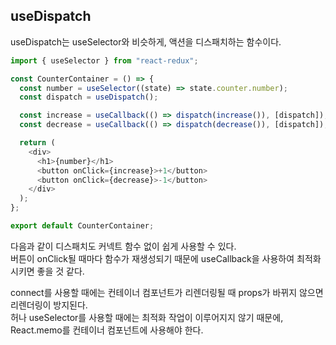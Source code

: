 ## useDispatch

useDispatch는 useSelector와 비슷하게, 액션을 디스패치하는 함수이다.

```js
import { useSelector } from "react-redux";

const CounterContainer = () => {
  const number = useSelector((state) => state.counter.number);
  const dispatch = useDispatch();

  const increase = useCallback(() => dispatch(increase()), [dispatch]);
  const decrease = useCallback(() => dispatch(decrease()), [dispatch]);

  return (
    <div>
      <h1>{number}</h1>
      <button onClick={increase}>+1</button>
      <button onClick={decrease}>-1</button>
    </div>
  );
};

export default CounterContainer;
```

다음과 같이 디스패치도 커넥트 함수 없이 쉽게 사용할 수 있다.  
버튼이 onClick될 때마다 함수가 재생성되기 때문에 useCallback을 사용하여 최적화 시키면 좋을 것 같다.

connect를 사용할 때에는 컨테이너 컴포넌트가 리렌더링될 때 props가 바뀌지 않으면 리렌더링이 방지된다.  
허나 useSelector를 사용할 때에는 최적화 작업이 이루어지지 않기 때문에, React.memo를 컨테이너 컴포넌트에 사용해야 한다.
